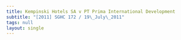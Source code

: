 ```yaml
---
title: Kempinski Hotels SA v PT Prima International Development
subtitle: "[2011] SGHC 172 / 19\_July\_2011"
tags: null
layout: single
---
```


